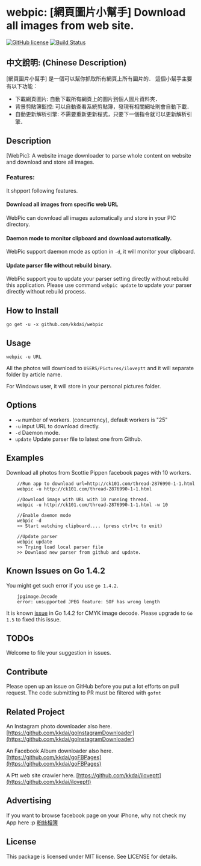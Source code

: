 webpic: [網頁圖片小幫手] Download all images from web site.
======================
[![GitHub license](https://img.shields.io/badge/license-MIT-blue.svg)](https://raw.githubusercontent.com/kkdai/webpic/master/LICENSE) [![Build Status](https://travis-ci.org/kkdai/webpic.svg)](https://travis-ci.org/kkdai/iloveptt)

中文說明: (Chinese Description)
--------------

[網頁圖片小幫手] 是一個可以幫你抓取所有網頁上所有圖片的． 這個小幫手主要有以下功能：

- 下載網頁圖片: 自動下載所有網頁上的圖片到個人圖片資料夾．
- 背景剪貼簿監控: 可以自動查看系統剪貼簿，發現有相關網址則會自動下載．
- 自動更新解析引擎: 不需要重新更新程式，只要下一個指令就可以更新解析引擎．


Description
--------------

[WebPic]: A website image downloader to parse whole content on website and download and store all images.

### Features:

It shpport following features.

#### Download all images from specific web URL

WebPic can download all images automatically and store in your PIC directory.

#### Daemon mode to monitor clipboard and download automatically.

WebPic support daemon mode as option in `-d`, it will monitor your clipboard.

#### Update parser file without rebuild binary. 

WebPic support you to update your parser setting directly without rebuild this application. Please use command `webpic update` to update your parser directly without rebuild process.



How to Install
--------------

    go get -u -x github.com/kkdai/webpic

Usage
---------------------

    webpic -u URL

All the photos will download to `USERS/Pictures/iloveptt` and it will separate folder by article name.

For Windows user, it will store in your personal pictures folder.


Options
---------------

- `-w` number of workers. (concurrency), default workers is "25"
- `-u` input URL to download directly.
- `-d` Daemon mode.
- `update` Update parser file to latest one from Github.

Examples
---------------

Download all photos from Scottie Pippen facebook pages with 10 workers.

        //Run app to download url=http://ck101.com/thread-2876990-1-1.html
        webpic -u http://ck101.com/thread-2876990-1-1.html
        
        //Download image with URL with 10 running thread.
        webpic -u http://ck101.com/thread-2876990-1-1.html -w 10
        
        //Enable daemon mode 
        webpic -d
        >> Start watching clipboard.... (press ctrl+c to exit)
        
        //Update parser 
        webpic update
        >> Trying load local parser file
        >> Download new parser from github and update.
            

Known Issues on Go 1.4.2
---------------

You might get such error if you use `go 1.4.2`.
    
        jpgimage.Decode 
        error: unsupported JPEG feature: SOF has wrong length

It is known [issue](https://github.com/golang/go/issues/4500) in Go 1.4.2 for CMYK image decode. Please upgrade to `Go 1.5` to fixed this issue.


TODOs
---------------

Welcome to file your suggestion in issues.


Contribute
---------------

Please open up an issue on GitHub before you put a lot efforts on pull request.
The code submitting to PR must be filtered with `gofmt`

Related Project
---------------

An Instagram photo downloader also here. [https://github.com/kkdai/goInstagramDownloader](https://github.com/kkdai/goInstagramDownloader)

An Facebook Album downloader also here. [https://github.com/kkdai/goFBPages](https://github.com/kkdai/goFBPages)

A Ptt web site crawler here. [https://github.com/kkdai/iloveptt](https://github.com/kkdai/iloveptt)


Advertising
---------------

If you want to browse facebook page on your iPhone, why not check my App here :p [粉絲相簿](https://itunes.apple.com/tw/app/fen-si-xiang-bu/id839324997?l=zh&mt=8)

License
---------------

This package is licensed under MIT license. See LICENSE for details.
